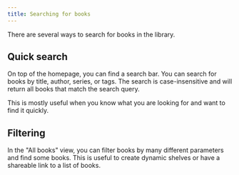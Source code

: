 ```yaml
---
title: Searching for books
---
```


There are several ways to search for books in the library.

## Quick search
On top of the homepage, you can find a search bar. You can search for books by title, author, series, or tags. 
The search is case-insensitive and will return all books that match the search query.

This is mostly useful when you know what you are looking for and want to find it quickly.


## Filtering
In the "All books" view, you can filter books by many different parameters and find some books. This is useful to create 
dynamic shelves or have a shareable link to a list of books.
